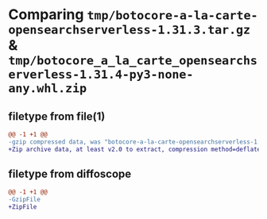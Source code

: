 # Comparing `tmp/botocore-a-la-carte-opensearchserverless-1.31.3.tar.gz` & `tmp/botocore_a_la_carte_opensearchserverless-1.31.4-py3-none-any.whl.zip`

## filetype from file(1)

```diff
@@ -1 +1 @@
-gzip compressed data, was "botocore-a-la-carte-opensearchserverless-1.31.3.tar", last modified: Fri Jul 14 01:46:24 2023, max compression
+Zip archive data, at least v2.0 to extract, compression method=deflate
```

## filetype from diffoscope

```diff
@@ -1 +1 @@
-GzipFile
+ZipFile
```

